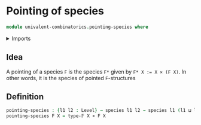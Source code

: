 # Pointing of species

```agda
module univalent-combinatorics.pointing-species where
```

<details><summary>Imports</summary>
```agda
open import univalent-combinatorics.finite-types
open import univalent-combinatorics.species
open import foundation.cartesian-product-types
open import foundation.universe-levels
```
</details>

## Idea

A pointing of a species `F` is the species `F*` given by `F* X := X × (F X)`. In other words, it is the species of pointed `F`-structures

## Definition

```agda
pointing-species : {l1 l2 : Level} → species l1 l2 → species l1 (l1 ⊔ l2)
pointing-species F X = type-𝔽 X × F X
```
